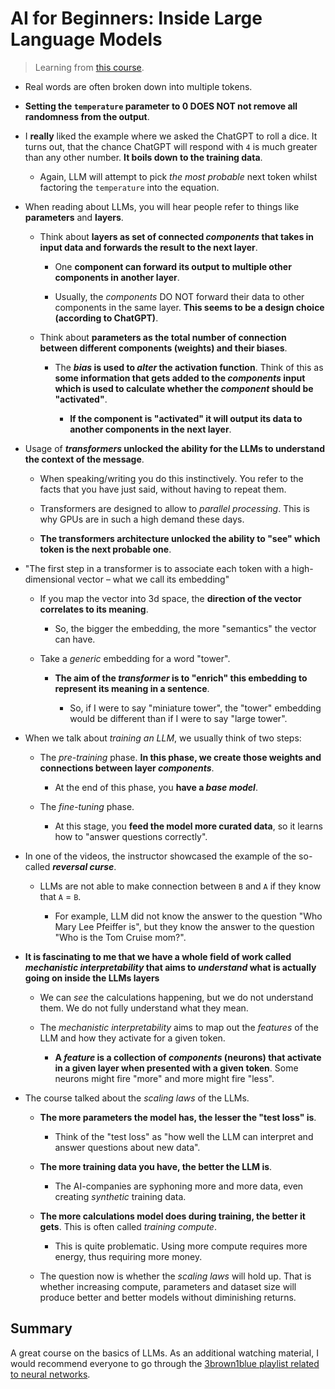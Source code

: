 # AI for Beginners: Inside Large Language Models

> Learning from [this course](https://zerotomastery.io/courses/ai-for-beginners-large-language-models/).

- Real words are often broken down into multiple tokens.

- **Setting the `temperature` parameter to 0 DOES NOT not remove all randomness from the output**.

- I **really** liked the example where we asked the ChatGPT to roll a dice. It turns out, that the chance ChatGPT will respond with `4` is much greater than any other number. **It boils down to the training data**.

  - Again, LLM will attempt to pick _the most probable_ next token whilst factoring the `temperature` into the equation.

- When reading about LLMs, you will hear people refer to things like **parameters** and **layers**.

  - Think about **layers as set of connected _components_ that takes in input data and forwards the result to the next layer**.

    - One **component can forward its output to multiple other components in another layer**.

    - Usually, the _components_ DO NOT forward their data to other components in the same layer. **This seems to be a design choice (according to ChatGPT)**.

  - Think about **parameters as the total number of connection between different components (weights) and their biases**.

    - The **_bias_ is used to _alter_ the activation function**. Think of this as **some information that gets added to the _components_ input which is used to calculate whether the _component_ should be "activated"**.

      - **If the component is "activated" it will output its data to another components in the next layer**.

- Usage of **_transformers_ unlocked the ability for the LLMs to understand the context of the message**.

  - When speaking/writing you do this instinctively. You refer to the facts that you have just said, without having to repeat them.

  - Transformers are designed to allow to _parallel processing_. This is why GPUs are in such a high demand these days.

  - **The transformers architecture unlocked the ability to "see" which token is the next probable one**.

- "The first step in a transformer is to associate each token with a high-dimensional vector – what we call its embedding"

  - If you map the vector into 3d space, the **direction of the vector correlates to its meaning**.

    - So, the bigger the embedding, the more "semantics" the vector can have.

  - Take a _generic_ embedding for a word "tower".

    - **The aim of the _transformer_ is to "enrich" this embedding to represent its meaning in a sentence**.

      - So, if I were to say "miniature tower", the "tower" embedding would be different than if I were to say "large tower".

- When we talk about _training an LLM_, we usually think of two steps:

  - The _pre-training_ phase. **In this phase, we create those weights and connections between layer _components_**.

    - At the end of this phase, you **have a _base model_**.

  - The _fine-tuning_ phase.

    - At this stage, you **feed the model more curated data**, so it learns how to "answer questions correctly".

- In one of the videos, the instructor showcased the example of the so-called **_reversal curse_**.

  - LLMs are not able to make connection between `B` and `A` if they know that `A` = `B`.

    - For example, LLM did not know the answer to the question "Who Mary Lee Pfeiffer is", but they know the answer to the question "Who is the Tom Cruise mom?".

- **It is fascinating to me that we have a whole field of work called _mechanistic interpretability_ that aims to _understand_ what is actually going on inside the LLMs layers**

  - We can _see_ the calculations happening, but we do not understand them. We do not fully understand what they mean.

  - The _mechanistic interpretability_ aims to map out the _features_ of the LLM and how they activate for a given token.

    - **A _feature_ is a collection of _components_ (neurons) that activate in a given layer when presented with a given token**. Some neurons might fire "more" and more might fire "less".

- The course talked about the _scaling laws_ of the LLMs.

  - **The more parameters the model has, the lesser the "test loss" is**.

    - Think of the "test loss" as "how well the LLM can interpret and answer questions about new data".

  - **The more training data you have, the better the LLM is**.

    - The AI-companies are syphoning more and more data, even creating _synthetic_ training data.

  - **The more calculations model does during training, the better it gets**. This is often called _training compute_.

    - This is quite problematic. Using more compute requires more energy, thus requiring more money.

  - The question now is whether the _scaling laws_ will hold up. That is whether increasing compute, parameters and dataset size will produce better and better models without diminishing returns.

## Summary

A great course on the basics of LLMs. As an additional watching material, I would recommend everyone to go through the [3brown1blue playlist related to neural networks](https://www.youtube.com/watch?v=aircAruvnKk&list=PLZHQObOWTQDNU6R1_67000Dx_ZCJB-3pi).

